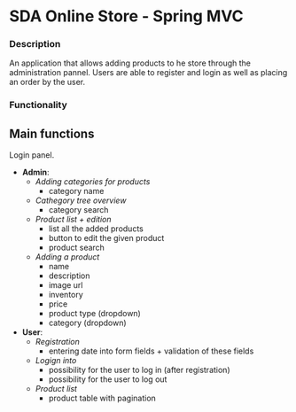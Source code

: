 # SDA Online Store - Spring MVC

### Description
An application that allows adding products to he store through the administration pannel.
Users are able to register and login as well as placing an order by the user.

### Functionality
## Main functions
Login panel.
* **Admin**: 
	* *Adding categories for products*
		* category name
	* *Cathegory tree overview*
		* category search
	* *Product list + edition*
		* list all the added products
		* button to edit the given product
		* product search
	* *Adding a product*
		* name
		* description 
		* image url
		* inventory
		* price
		* product type (dropdown)
		* category (dropdown)
* **User**:
	* *Registration*
		* entering date into form fields + validation of these fields
	* *Logign into*
		* possibility for the user to log in (after registration)
		* possibility for the user to log out
	* *Product list*
		* product table with pagination 

